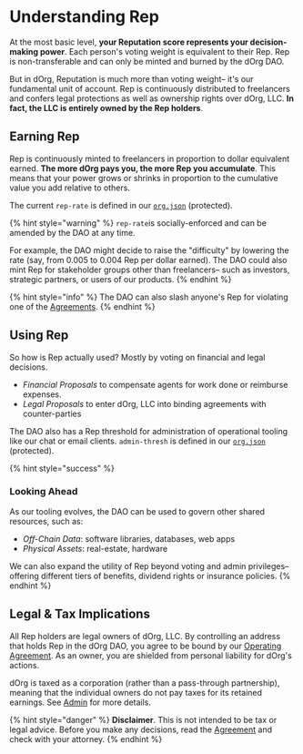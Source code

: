 # Understanding Rep

At the most basic level, **your Reputation score represents your decision-making power**. Each person's voting weight is equivalent to their Rep. Rep is non-transferable and can only be minted and burned by the dOrg DAO.

But in dOrg, Reputation is much more than voting weight– it's our fundamental unit of account. Rep is continuously distributed to freelancers and confers legal protections as well as ownership rights over dOrg, LLC. **In fact, the LLC is entirely owned by the Rep holders**.

## Earning Rep

Rep is continuously minted to freelancers in proportion to dollar equivalent earned. **The more dOrg pays you, the more Rep you accumulate**. This means that your power grows or shrinks in proportion to the cumulative value you add relative to others.

The current `rep-rate` is defined in our [`org.json`](https://github.com/dOrgTech/operations/blob/master/org.json) \(protected\).

{% hint style="warning" %}
`rep-rate`is socially-enforced and can be amended by the DAO at any time. 

For example, the DAO might decide to raise the "difficulty" by lowering the rate \(say, from 0.005 to 0.004 Rep per dollar earned\). The DAO could also mint Rep for stakeholder groups other than freelancers– such as investors, strategic partners, or users of our products.
{% endhint %}

{% hint style="info" %}
The DAO can also slash anyone's Rep for violating one of the [Agreements](../working-together/agreements.md).
{% endhint %}

## Using Rep

So how is Rep actually used? Mostly by voting on financial and legal decisions.

* _Financial Proposals_ to compensate agents for work done or reimburse expenses.
* _Legal Proposals_ to enter dOrg, LLC into binding agreements with counter-parties

The DAO also has a Rep threshold for administration of operational tooling like our chat or email clients. `admin-thresh` is defined in our [`org.json`](https://github.com/dOrgTech/operations/blob/master/org.json) \(protected\).

{% hint style="success" %}
### Looking Ahead

As our tooling evolves, the DAO can be used to govern other shared resources, such as:

* _Off-Chain Data_: software libraries, databases, web apps
* _Physical Assets_: real-estate, hardware

We can also expand the utility of Rep beyond voting and admin privileges– offering different tiers of benefits, dividend rights or insurance policies.
{% endhint %}

## Legal & Tax Implications

All Rep holders are legal owners of dOrg, LLC. By controlling an address that holds Rep in the dOrg DAO, you agree to be bound by our [Operating Agreement](../working-together/agreements.md). As an owner, you are shielded from personal liability for dOrg's actions.

dOrg is taxed as a corporation \(rather than a pass-through partnership\), meaning that the individual owners do not pay taxes for its retained earnings. See [Admin](../working-together/admin.md) for more details.

{% hint style="danger" %}
**Disclaimer**. This is not intended to be tax or legal advice. Before you make any decisions, read the [Agreement](../working-together/agreements.md) and check with your attorney. 
{% endhint %}


